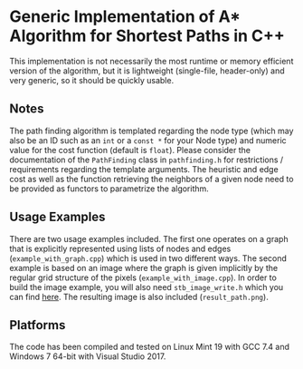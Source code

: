 # Generic Implementation of A* Algorithm for Shortest Paths in C++

This implementation is not necessarily the most runtime or memory efficient version of the algorithm, 
but it is lightweight (single-file, header-only) and very generic, so it should be quickly usable.

## Notes

The path finding algorithm is templated regarding the node type (which may also be an ID such as an 
```int``` or a ```const *``` for your Node type) and numeric value for the cost function (default is ```float```). 
Please consider the documentation of the ```PathFinding``` class in ```pathfinding.h``` for 
restrictions / requirements regarding the template arguments.
The heuristic and edge cost as well as the function retrieving the neighbors of a given node need to be 
provided as functors to parametrize the algorithm. 

## Usage Examples
There are two usage examples included. The first one operates on a graph that is explicitly represented using 
lists of nodes and edges (```example_with_graph.cpp```) which is used in two different ways.
The second example is based on an image where the graph is given implicitly by the regular grid structure of 
the pixels (```example_with_image.cpp```). In order to build the image example, you will also need 
```stb_image_write.h``` which you can find [here](https://github.com/nothings/stb). 
The resulting image is also included (```result_path.png```). 

## Platforms
The code has been compiled and tested on Linux Mint 19 with GCC 7.4 and Windows 7 64-bit with Visual Studio 2017.
